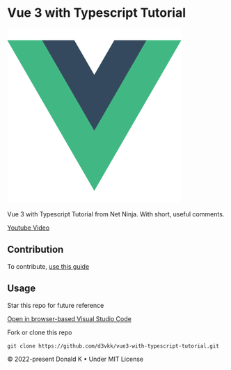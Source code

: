 # Vue 3 with Typescript Tutorial

![Vue Logo](https://github.com/d3vkk/vue3-with-typescript-tutorial/blob/master/vue-logo.png)

Vue 3 with Typescript Tutorial from Net Ninja. With short, useful comments.

[Youtube Video](https://www.youtube.com/watch?v=JfI5PISLr9w&list=PL4cUxeGkcC9gCtAuEdXTjNVE5bbMFo5OD&index=1)

## Contribution

To contribute, [use this guide](https://github.com/d3vkk/open-source/blob/master/CONTRIBUTING.md)

## Usage

Star this repo for future reference

[Open in browser-based Visual Studio Code](https://vscode.dev//github/d3vkk/vue3-with-typescript-tutorial)

Fork or clone this repo
```
git clone https://github.com/d3vkk/vue3-with-typescript-tutorial.git
```

© 2022-present Donald K • Under MIT License

